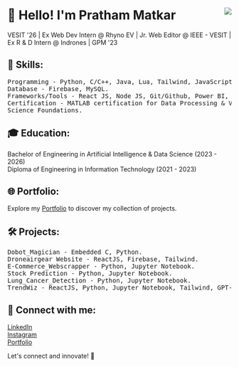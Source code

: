 <h1>👋 Hello! I'm Pratham Matkar<img align="right" src="https://komarev.com/ghpvc/?username=prathamm2506&color=blue&style=flat&label=Profile+views"></h1>

<p>VESIT '26 | Ex Web Dev Intern @ Rhyno EV | Jr. Web Editor @ IEEE - VESIT | Ex R & D Intern @ Indrones | GPM '23</p>

<h2>🚀 Skills:</h2>
<pre>
Programming - Python, C/C++, Java, Lua, Tailwind, JavaScript, PHP
Database - Firebase, MySQL.
Frameworks/Tools - React JS, Node JS, Git/Github, Power BI, BitBucket, MATLAB.
Certification - MATLAB certification for Data Processing & Visualization, Great Learning certificate for Data
Science Foundations.
</pre>

<h2>🎓 Education:</h2>
<p>Bachelor of Engineering in Artificial Intelligence & Data Science (2023 - 2026)<br>
Diploma of Engineering in Information Technology (2021 - 2023)</p>

<h2>🌐 Portfolio:</h2>
<p>Explore my <a href="https://new-portfolio-five-sigma.vercel.app/">Portfolio</a> to discover my collection of projects.</p>

<h2>🛠️ Projects:</h2>
<pre>
Dobot_Magician - Embedded C, Python.
Droneairgear Website - ReactJS, Firebase, Tailwind.
E-Commerce_Webscrapper - Python, Jupyter Notebook.
Stock Prediction - Python, Jupyter Notebook.
Lung_Cancer_Detection - Python, Jupyter Notebook.
TrendWiz - ReactJS, Python, Jupyter Notebook, Tailwind, GPT-2, Ngrok, Huggingface.
</pre>

<h2>🔗 Connect with me:</h2>
<p><a href="https://www.linkedin.com/in/pratham-matkar-a2bb77257/">LinkedIn</a><br/>
<a href="https://www.instagram.com/pratham_2506_/">Instagram</a><br/>
<a href="https://new-portfolio-five-sigma.vercel.app/">Portfolio</a></p>

<p>Let's connect and innovate! 🚀</p>
